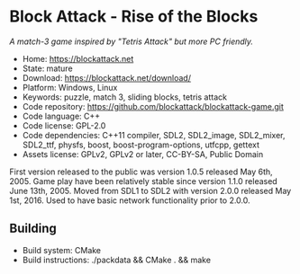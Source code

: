 # Block Attack - Rise of the Blocks

_A match-3 game inspired by "Tetris Attack" but more PC friendly._

- Home: https://blockattack.net
- State: mature
- Download: https://blockattack.net/download/
- Platform: Windows, Linux
- Keywords: puzzle, match 3, sliding blocks, tetris attack
- Code repository: https://github.com/blockattack/blockattack-game.git
- Code language: C++
- Code license: GPL-2.0
- Code dependencies: C++11 compiler, SDL2, SDL2_image, SDL2_mixer, SDL2_ttf, physfs, boost, boost-program-options, utfcpp, gettext
- Assets license: GPLv2, GPLv2 or later, CC-BY-SA, Public Domain

First version released to the public was version 1.0.5 released May 6th, 2005.
Game play have been relatively stable since version 1.1.0 released June 13th, 2005.
Moved from SDL1 to SDL2 with version 2.0.0 released May 1st, 2016.
Used to have basic network functionality prior to 2.0.0.

## Building

- Build system: CMake
- Build instructions: ./packdata && CMake . && make
